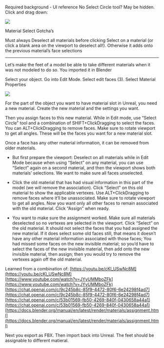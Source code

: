 
Required background - UI reference
No Select Circle tool? May be hidden. Click and drag down:

![](https://i.imgur.com/zZT8wb2.png)

Material Select Gotcha’s

Must always Deselect all materials before clicking Select on a material (or click a blank area on the viewport to deselect all!). Otherwise it adds onto the previous material’s face selections

---

Let’s make the feet of a model be able to take different materials when it was not modeled to do so. You imported it in Blender


Select your object. Go into Edit Mode. Select edit faces (3). Select Material Properties

![](https://i.imgur.com/p06iMvr.png)

For the part of the object you want to have material slot in Unreal, you need a new material. Create the new material and the settings you want.

Then you assign faces to this new material. While in Edit mode, use “Select Circle” tool and a combination of SHIFT+ClickDragging to select the faces. You can ALT+ClickDragging to remove faces. Make sure to rotate viewport to get all angles. These will be the faces you want for a new material slot.

Once a face has any other material information, it can be removed from older materials. 

- But first prepare the viewport: Deselect on all materials while in Edit Mode because when using “Select” on any material, you can use “Select” again on a second material, and then the viewport shows both materials’ selections. We want to make sure all faces unselected.
- Click the old material that has had visual information in this part of the model (we will remove the association). Click “Select” on this old material to show the applicable vertexes. Use ALT+ClickDragging to remove faces where it’ll be unassociated. Make sure to rotate viewport to get all angles. Now you want only all other faces to remain associated with the old material. Click “Assign” when ready.  
    
- You want to make sure the assignment worked. Make sure all materials deselected so no vertexes are selected in the viewport. Click “Select” on the old material. It should not select the faces that you had assigned the new material. If it does select some old faces still, that means it doesn’t have any other material information associated with those faces; You had missed some faces on the new invisible material; so you’d have to select the faces of the new invisible material, then add onto the new invisible material, then assign; then you would try to remove the vertexes again off the old material.


Learned from a combination of:
[https://youtu.be/cKl_USwNc8M](https://youtu.be/cKl_USwNc8M)  
[https://www.youtube.com/watch?v=JYyUMMboZFk](https://www.youtube.com/watch?v=JYyUMMboZFk)  
[https://chat.openai.com/c/9c245b8c-85f9-4472-80f6-6e24298f4ad7](https://chat.openai.com/c/9c245b8c-85f9-4472-80f6-6e24298f4ad7)  
[https://chat.openai.com/c/53b01569-fb50-4269-840f-0430658a44a1](https://chat.openai.com/c/53b01569-fb50-4269-840f-0430658a44a1)  
[https://docs.blender.org/manual/en/latest/render/materials/assignment.html](https://docs.blender.org/manual/en/latest/render/materials/assignment.html)  

Next you export as FBX. Then import back into Unreal. The feet should be assignable to different matieral.